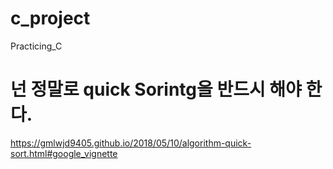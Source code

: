# c_project
Practicing_C


<h1> 넌 정말로 quick Sorintg을 반드시 해야 한다.</h1>

https://gmlwjd9405.github.io/2018/05/10/algorithm-quick-sort.html#google_vignette
